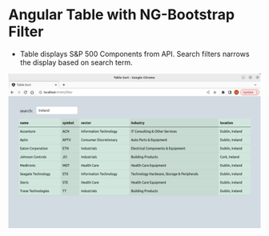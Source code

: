 # Angular Table with NG-Bootstrap Filter
 - Table displays S&P 500 Components from API. Search filters narrows the display based on search term.

![Angular Table Filtering Screenshot](screenshot.png)
